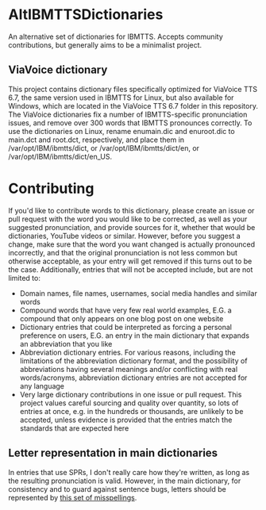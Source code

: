 # AltIBMTTSDictionaries
An alternative set of dictionaries for IBMTTS.
Accepts community contributions, but generally aims to be a minimalist project.
## ViaVoice dictionary
This project contains dictionary files specifically optimized for ViaVoice TTS 6.7, the same version used in IBMTTS for Linux, but also available for Windows, which are located in the ViaVoice TTS 6.7 folder in this repository. The ViaVoice dictionaries fix a number of IBMTTS-specific pronunciation issues, and remove over 300 words that IBMTTS pronounces correctly. To use the dictionaries on Linux, rename enumain.dic and enuroot.dic to main.dct and root.dct, respectively, and place them in /var/opt/IBM/ibmtts/dict, or /var/opt/IBM/ibmtts/dict/en, or /var/opt/IBM/ibmtts/dict/en_US.
# Contributing
If you'd like to contribute words to this dictionary, please create an issue or pull request with the word you would like to be corrected, as well as your suggested pronunciation, and provide sources for it, whether that would be dictionaries, YouTube videos or similar. However, before you suggest a change, make sure that the word you want changed is actually pronounced incorrectly, and that the original pronunciation is not less common but otherwise acceptable, as your entry will get removed if this turns out to be the case. Additionally, entries that will not be accepted include, but are not limited to:
* Domain names, file names, usernames, social media handles and similar words
* Compound words that have very few real world examples, E.G. a compound that only appears on one blog post on one website
* Dictionary entries that could be interpreted as forcing a personal preference on users, E.G. an entry in the main dictionary that expands an abbreviation that you like
* Abbreviation dictionary entries. For various reasons, including the limitations of the abbreviation dictionary format, and the possibility of abbreviations having several meanings and/or conflicting with real words/acronyms, abbreviation dictionary entries are not accepted for any language
* Very large dictionary contributions in one issue or pull request. This project values careful sourcing and quality over quantity, so lots of entries at once, e.g. in the hundreds or thousands, are unlikely to be accepted, unless evidence is provided that the entries match the standards that are expected here

## Letter representation in main dictionaries
In entries that use SPRs, I don't really care how they're written, as long as the resulting pronunciation is valid.  However, in the main dictionary, for consistency and to guard against sentence bugs, letters should be represented by [this set of misspellings](https://github.com/Mohamed00/AltIBMTTSDictionaries/blob/master/doc/main%20dictionary%20spellings.md).
